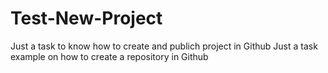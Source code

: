 # Test-New-Project
Just a task to know how to create and publich project in Github
Just a task example on how to create a repository in Github
